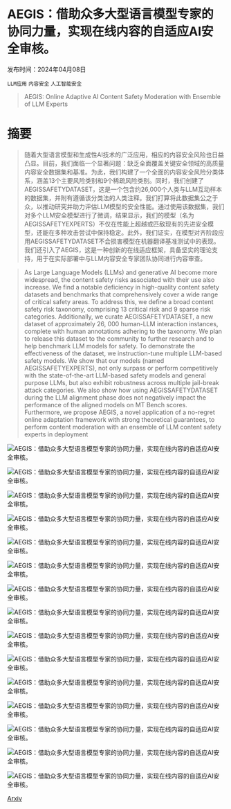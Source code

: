 # AEGIS：借助众多大型语言模型专家的协同力量，实现在线内容的自适应AI安全审核。

发布时间：2024年04月08日

`LLM应用` `内容安全` `人工智能安全`

> AEGIS: Online Adaptive AI Content Safety Moderation with Ensemble of LLM Experts

# 摘要

> 随着大型语言模型和生成性AI技术的广泛应用，相应的内容安全风险也日益凸显。目前，我们面临一个显著问题：缺乏全面覆盖关键安全领域的高质量内容安全数据集和基准。为此，我们构建了一个全面的内容安全风险分类体系，涵盖13个主要风险类别和9个稀疏风险类别。同时，我们创建了AEGISSAFETYDATASET，这是一个包含约26,000个人类与LLM互动样本的数据集，并附有遵循该分类法的人类注释。我们打算将此数据集公之于众，以推动研究并助力评估LLM模型的安全性能。通过使用该数据集，我们对多个LLM安全模型进行了微调，结果显示，我们的模型（名为AEGISSAFETYEXPERTS）不仅在性能上超越或匹敌现有的先进安全模型，还能在多种攻击尝试中保持稳定。此外，我们证实，在模型对齐阶段应用AEGISSAFETYDATASET不会损害模型在机器翻译基准测试中的表现。我们还引入了AEGIS，这是一种创新的在线适应框架，具备坚实的理论支持，用于在实际部署中与LLM内容安全专家团队协同进行内容审查。

> As Large Language Models (LLMs) and generative AI become more widespread, the content safety risks associated with their use also increase. We find a notable deficiency in high-quality content safety datasets and benchmarks that comprehensively cover a wide range of critical safety areas. To address this, we define a broad content safety risk taxonomy, comprising 13 critical risk and 9 sparse risk categories. Additionally, we curate AEGISSAFETYDATASET, a new dataset of approximately 26, 000 human-LLM interaction instances, complete with human annotations adhering to the taxonomy. We plan to release this dataset to the community to further research and to help benchmark LLM models for safety. To demonstrate the effectiveness of the dataset, we instruction-tune multiple LLM-based safety models. We show that our models (named AEGISSAFETYEXPERTS), not only surpass or perform competitively with the state-of-the-art LLM-based safety models and general purpose LLMs, but also exhibit robustness across multiple jail-break attack categories. We also show how using AEGISSAFETYDATASET during the LLM alignment phase does not negatively impact the performance of the aligned models on MT Bench scores. Furthermore, we propose AEGIS, a novel application of a no-regret online adaptation framework with strong theoretical guarantees, to perform content moderation with an ensemble of LLM content safety experts in deployment

![AEGIS：借助众多大型语言模型专家的协同力量，实现在线内容的自适应AI安全审核。](../../../paper_images/2404.05993/Aegis.png)

![AEGIS：借助众多大型语言模型专家的协同力量，实现在线内容的自适应AI安全审核。](../../../paper_images/2404.05993/WM_eta05_0329_final.png)

![AEGIS：借助众多大型语言模型专家的协同力量，实现在线内容的自适应AI安全审核。](../../../paper_images/2404.05993/FPL_eta026_0329_final.png)

![AEGIS：借助众多大型语言模型专家的协同力量，实现在线内容的自适应AI安全审核。](../../../paper_images/2404.05993/error_final.png)

![AEGIS：借助众多大型语言模型专家的协同力量，实现在线内容的自适应AI安全审核。](../../../paper_images/2404.05993/openai_mod_llama_guard_default.png)

![AEGIS：借助众多大型语言模型专家的协同力量，实现在线内容的自适应AI安全审核。](../../../paper_images/2404.05993/openai_mod_llama_guard_finetuned_defensive.png)

![AEGIS：借助众多大型语言模型专家的协同力量，实现在线内容的自适应AI安全审核。](../../../paper_images/2404.05993/openai_mod_llama_guard_finetuned_permissive.png)

![AEGIS：借助众多大型语言模型专家的协同力量，实现在线内容的自适应AI安全审核。](../../../paper_images/2404.05993/openai_mod_nemollm_predictions_custom.png)

![AEGIS：借助众多大型语言模型专家的协同力量，实现在线内容的自适应AI安全审核。](../../../paper_images/2404.05993/Accuracy_on_SimpleSafetyTests_across_Harm_Types.png)

![AEGIS：借助众多大型语言模型专家的协同力量，实现在线内容的自适应AI安全审核。](../../../paper_images/2404.05993/Accuracy_on_SimpleSafetyTests_across_Elicitation_Types.png)

![AEGIS：借助众多大型语言模型专家的协同力量，实现在线内容的自适应AI安全审核。](../../../paper_images/2404.05993/sst_llama_guard_default.png)

![AEGIS：借助众多大型语言模型专家的协同力量，实现在线内容的自适应AI安全审核。](../../../paper_images/2404.05993/sst_llama_guard_finetuned_defensive.png)

![AEGIS：借助众多大型语言模型专家的协同力量，实现在线内容的自适应AI安全审核。](../../../paper_images/2404.05993/sst_llama_guard_finetuned_permissive.png)

![AEGIS：借助众多大型语言模型专家的协同力量，实现在线内容的自适应AI安全审核。](../../../paper_images/2404.05993/sst_nemollm_predictions_custom.png)

![AEGIS：借助众多大型语言模型专家的协同力量，实现在线内容的自适应AI安全审核。](../../../paper_images/2404.05993/Annotation_Interface.png)

[Arxiv](https://arxiv.org/abs/2404.05993)